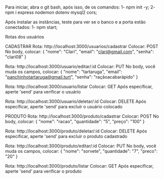 Para iniciar, abra o git bash, após isso, de os comandos:
1- npm init -y;
2- npm i express nodemon dotenv mysql2 cors;

Após instalar as instâncias, teste para ver se o banco e a porta estão conectados:
1- npm start;

Rotas dos usuários 

CADASTRAR 
Rota: http://localhost:3000/usuarios/cadastrar
Colocar: POST 
No body, colocar:
{
    "nome": "Clari",
    "email": "clari@gmail.com",
    "senha": "clari08"
}

Rota: http://localhost:3000/usuario/editar/:id
Colocar: PUT
No body, você muda os campos, colocar:
{
  "nome": "tartaruga",
  "email": "panchinhotartaruga@gmail.turt",
  "senha": "raçãoacabarápido"
}

Rota: http://localhost:3000/usuario/listar
Colocar: GET
Após específicar, aperte 'send' para verificar o usuário

Rota: http://localhost:3000/usuario/deletar/:id
Colocar: DELETE
Após específicar, aperte 'send' para excluír o usuário colocado


PRODUTO
Rota: http://localhost:3000/produto/cadastrar
Colocar: POST
No body, colocar:
{
    "nome": "racao",
    "quantidade": "5",
    "preço": "100"
}

Rota: http://localhost:3000/produto/deletar/:id
Colocar: DELETE
Após especificar, aperte 'send' para excluir o produto cadastrado

Rota: http://localhost:3000/produto/editar/:id
Colocar: PUT
No body, você muda os campos, colocar:
{
  "nome": "sorvete",
  "quantidade": "7",
  "preco": "20"
}

Rota: http://localhost:3000/produto/listar
Colocar: GET
Após específicar, aperte 'send' para verificar o produto


